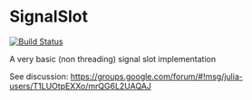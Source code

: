 # SignalSlot

[![Build Status](https://travis-ci.org/femtotrader/SignalSlot.jl.svg?branch=master)](https://travis-ci.org/femtotrader/SignalSlot.jl)

A very basic (non threading) signal slot implementation

See discussion: https://groups.google.com/forum/#!msg/julia-users/T1LUOtpEXXo/mrQG6L2UAQAJ
